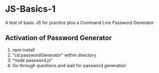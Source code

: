 # JS-Basics-1
A test of basic JS for practice plus a Command Line Password Generator

## Activation of Password Generator
1. npm install
2. "cd passwordGenerator" within directory
3. "node password.js" 
4. Go through questions and wait for password generation
